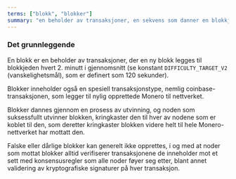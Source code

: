 ```yaml
---
terms: ["blokk", "blokker"]
summary: "en beholder av transaksjoner, en sekvens som danner en blokkjede"
---
```


### Det grunnleggende

En blokk er en beholder av transaksjoner, der en ny blokk legges til blokkjeden hvert 2. minutt i gjennomsnitt (se konstant `DIFFICULTY_TARGET_V2` (vanskelighetsmål), som er definert som 120 sekunder).

Blokker inneholder også en spesiell transaksjonstype, nemlig coinbase-transaksjonen, som legger til nylig opprettede Monero til nettverket.

Blokker dannes gjennom en prosess av utvinning, og noden som suksessfullt utvinner blokken, kringkaster den til hver av nodene som er koblet til den, som deretter kringkaster blokken videre helt til hele Monero-nettverket har mottatt den.

Falske eller dårlige blokker kan generelt ikke opprettes, i og med at noder som mottat blokker alltid verifiserer transaksjonene de inneholder  mot et sett med konsensusregler som alle noder føyer seg etter, blant annet validering av kryptografiske signaturer på hver transaksjon.